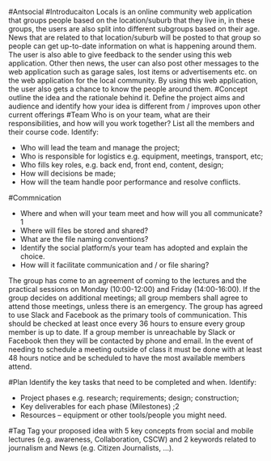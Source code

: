 #Antsocial
#Introducaiton
Locals is an online community web application that groups people based on the location/suburb that they live in, in these groups, the users are also split into different subgroups based on their age. News that are related to that location/suburb will be posted to that group so people can get up-to-date information on what is happening around them. The user is also able to give feedback to the sender using this web application. Other then news, the user can also post other messages to the web application such as garage sales, lost items or advertisements etc. on the web application for the local community. By using this web application, the user also gets a chance to know the people around them.
#Concept
 outline the idea and the rationale behind it. Define the project aims and audience and
identify how your idea is different from / improves upon other current offerings
#Team
Who is on your team, what are their responsibilities, and how will you work together? List all
the members and their course code. Identify:
- Who will lead the team and manage the project;
- Who is responsible for logistics e.g. equipment, meetings, transport, etc;
- Who fills key roles, e.g. back end, front end, content, design;
- How will decisions be made;
- How will the team handle poor performance and resolve conflicts.

#Commnication
- Where and when will your team meet and how will you all communicate?1
- Where will files be stored and shared? 
- What are the file naming conventions?
- Identify the social platform/s your team has adopted and explain the choice. 
- How will it facilitate communication and / or file sharing?

The group has come to an agreement of coming to the lectures and the practical sessions on Monday (10:00-12:00) and Friday (14:00-16:00). If the group decides on additional meetings; all group members shall agree to attend those meetings, unless there is an emergency. The group has agreed to use Slack and Facebook as the primary tools of communication. This should be checked at least once every 36 hours to ensure every group member is up to date. If a group member is unreachable by Slack or Facebook then they will be contacted by phone and email. In the event of needing to schedule a meeting outside of class it must be done with at least 48 hours notice and be scheduled to have the most available members attend.

#Plan
 Identify the key tasks that need to be completed and when. Identify:
- Project phases e.g. research; requirements; design; construction;
- Key deliverables for each phase (Milestones) ;2
- Resources – equipment or other tools/people you might need.
 
#Tag
 Tag your proposed idea with 5 key concepts from social and mobile lectures (e.g.
awareness, Collaboration, CSCW) and 2 keywords related to journalism and News (e.g. Citizen
Journalists, ...).
